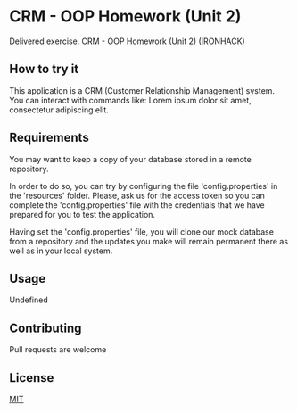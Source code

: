 # CRM - OOP Homework (Unit 2)

Delivered exercise. CRM - OOP Homework (Unit 2) (IRONHACK)

<!--- ![alt text](example.jpg "Ejemplo output terminal") -->

## How to try it

This application is a CRM (Customer Relationship Management) system.
You can interact with commands like:
Lorem ipsum dolor sit amet, consectetur adipiscing elit.

## Requirements

You may want to keep a copy of your database stored in a remote repository.

In order to do so, you can try by configuring the file 'config.properties' in the 'resources' folder.
Please, ask us for the access token so you can complete the 'config.properties' file with the credentials
that we have prepared for you to test the application.

Having set the 'config.properties' file, you will clone our mock database from a repository and the updates 
you make will remain permanent there as well as in your local system.

## Usage

Undefined

## Contributing

Pull requests are welcome

## License

[MIT](LICENSE.txt)
